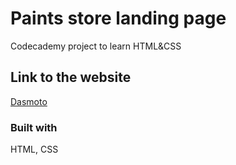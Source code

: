 # Paints store landing page

Codecademy project to learn HTML&CSS

## Link to the website

[Dasmoto](https://dimterion.github.io/Dasmoto/)

### Built with

HTML, CSS
